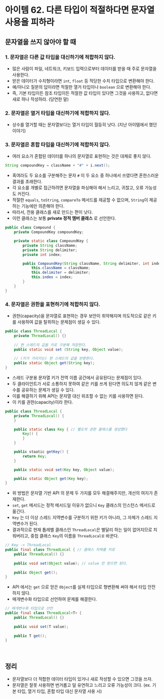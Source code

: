# 아이템 62. 다른 타입이 적절하다면 문자열 사용을 피하라

## 문자열을 쓰지 않아야 할 때
### 1. 문자열은 다른 값 타입을 대신하기에 적합하지 않다.
* 많은 사람이 파일, 네트워크, 키보드 입력으로부터 데이터를 받을 때 주로 문자열을 사용한다.
* 받은 데이터가 수치형이라면 `int`, `float` 등 적당한 수치 타입으로 변환해야 한다.
* 예/아니오 질문의 답이라면 적절한 열거 타입이나 `boolean` 으로 변환해야 한다.
* 즉, 기본 타입이든 참조 타입이든 적절한 값 타입이 있다면 그것을 사용하고, 없다면 새로 하나 작성하라. (당연한 말)

### 2. 문자열은 열거 타입을 대신하기에 적합하지 않다.
* 상수를 열거할 때는 문자열보다는 열거 타입이 월등히 낫다. (지난 아이템에서 했던 이야기)

### 3. 문자열은 혼합 타입을 대신하기에 적합하지 않다.
* 여러 요소가 혼합된 데이터를 하나의 문자열로 표현하는 것은 대체로 좋지 않다.

```java
String compoundKey = className + "#" + i.next();
```

* 혹여라도 두 요소를 구분해주는 문자 `#` 이 두 요소 중 하나에서 쓰였다면 혼한스러운 결과를 초래한다.
* 각 요소를 개별로 접근하려면 문자열을 파싱해야 해서 느리고, 귀찮고, 오류 가능성도 커진다.
* 적절한 `equals`, `toString`, `compareTo` 메서드를 제공할 수 없으며, `String`이 제공하는 기능에만 의존해야 한다.
* 따라서, 전용 클래스를 새로 만드는 편이 낫다.
* 이런 클래스는 보통 **private 정적 멤버 클래스** 로 선언한다.

```java
public class Compound {
    private CompoundKey compoundKey;

    private static class CompoundKey {
        private String className;
        private String delimiter;
        private int index;

        public CompoundKey(String className, String delimiter, int index) {
            this.className = className;
            this.delimiter = delimiter;
            this.index = index;
        }
    }
}
```

### 4. 문자열은 권한을 표현하기에 적합하지 않다.
* 권한(capacity)을 문자열로 표현하는 경우 보안이 취약해지며 의도적으로 같은 키를 사용하여 값을 탈취하는 문제점이 생길 수 있다.

```java
public class ThreadLocal {
    private ThreadLocal() {}
    
    // 현 스레드의 값을 키로 구분해 저장한다.
    public static void set (String key, Object value);
    
    // (키가 가리키는) 현 스레드의 값을 반환한다.
    public static Object get(String key);
}
```

* 스레드 구분용 문자열 키가 전역 이름 공간에서 공유된다는 문제점이 있다.
* 두 클라이언트가 서로 소통하지 못하여 같은 키를 쓰게 된다면 의도치 않게 같은 변수를 공유하는 문제가 생길 수 있다.
* 이를 해결하기 위해 API는 문자열 대신 위조할 수 없는 키를 사용하면 된다.
* 이 키를 권한(capacity)이라 한다.

```java
public class ThreadLocal {
    private ThreadLocal() {
    }

    public static class Key { // 별도의 권한 클래스를 생성했다
        Key() {
        }
    }

    public staatic getKey() {
        return Key;
    }

    public static void set(Key key, Object value);

    public static Object get(Key key);
}
```

* 위 방법은 문자열 기반 API 의 문제 두 가지를 모두 해결해주지만, 개선의 여지가 존재한다.
* `set`, `get` 메서드는 정적 메서드일 이유가 없으니 `Key` 클래스의 인스턴스 메서드로 옮긴다.
* `Key` 는 더 이상 스레드 지역변수를 구분하기 위한 키가 아니라, 그 자체가 스레드 지역변수가 된다.
* 결과적으로 현재 톱레벨 클래스인 `ThreadLocal`은 별달리 하는 일이 없어지므로 치워버리고, 중첩 클래스 `Key`의 이름을 `ThreadLocal로` 바꾼다.

```java
// Key -> ThreadLocal
public final class ThreadLocal { // 클래스 자체를 키로
    public ThreadLocal() {}
    
    public void set(Object value); // value 만 받으면 된다.
    
    public Object get();
}
```

* API 에서는 `get` 으로 얻은 `Object`를 실제 타입으로 형변환해 써야 해서 타입 안전하지 않다.
* 매개변수화 타입으로 선언하여 문제를 해결한다.

```java
// 매개변수화 타입으로 선언
public final class ThreadLocal<T> {
    public ThreadLocal() {}
    
    public void set(T value);
    
    public T get();
}
```

<br>

## 정리
* 문자열보다 더 적합한 데이터 타입이 있거나 새로 작성할 수 있으면 그것을 쓰자.
* 문자열은 잘못 사용하면 번거롭고 덜 유연하고 느리고 오류 가능성이 크다. (ex. 기본 타입, 열거 타입, 혼합 타입 대신 문자열 사용 시)